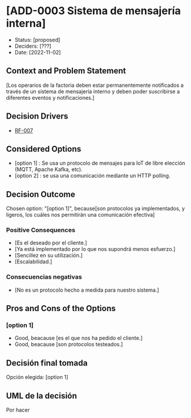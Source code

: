 # [ADD-0003 Sistema de mensajería interna]

* Status: [proposed]
* Deciders: [???]
* Date: [2022-11-02]

## Context and Problem Statement

[Los operarios de la factoria deben estar permanentemente notificados a través de un sistema de mensajería interno y deben poder suscribirse a diferentes eventos y notificaciones.]

## Decision Drivers

* [RF-007](../requisitos/RF-007.md)

## Considered Options

* [option 1] : Se usa un protocolo de mensajes para IoT de libre elección (MQTT, Apache Kafka, etc).
* [option 2] : se usa una comunicación mediante un HTTP polling.

## Decision Outcome

Chosen option: "[option 1]", because[son protocolos ya implementados, y ligeros, los cuáles nos permitirán una comunicación efectiva]

### Positive Consequences <!-- optional -->

* [Es el deseado por el cliente.]
* [Ya está implementado por lo que nos supondrá menos esfuerzo.]
* [Sencillez en su utilización.]
* [Escalabilidad.]

### Consecuencias negativas <!-- optional -->

* [No es un protocolo hecho a medida para nuestro sistema.]

## Pros and Cons of the Options

### [option 1]

* Good, beacause [es el que nos ha pedido el cliente.]
* Good, beacause [son protocolos testeados.]

## Decisión final tomada

Opción elegida: [option 1]

## UML de la decisión

Por hacer
